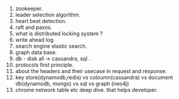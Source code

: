 1. zookeeper.
2. leader selection algorithm.
3. heart beat detection.
4. raft and paxos.
5. what is distributed locking system ?
6. write ahead log.
7. search engine elastic search.
8. graph data base.
9. db - disk all -> cassandra, sql .
10. protocols first principle.
11. about the headers and their usecase in request and response.
12. key store(dynamodb,redis) vs coloumn(cassandra) vs document db(dynamodb, mongo) vs sql vs graph (neo4j)
13. chrome network table etc deep dive. that helps developer.
